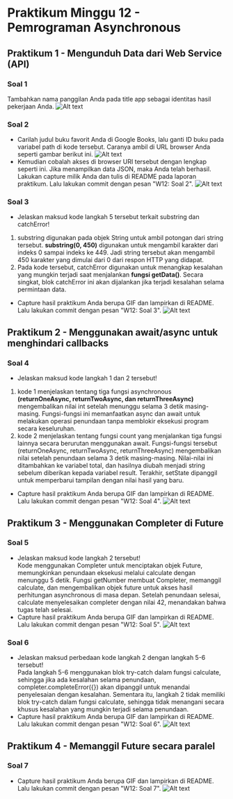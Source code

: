 # Praktikum Minggu 12 - Pemrograman Asynchronous
## Praktikum 1 - Mengunduh Data dari Web Service (API)
### Soal 1
Tambahkan nama panggilan Anda pada title app sebagai identitas hasil pekerjaan Anda.
![Alt text](docs/soal1.png)
### Soal 2
- Carilah judul buku favorit Anda di Google Books, lalu ganti ID buku pada variabel path di kode tersebut. Caranya ambil di URL browser Anda seperti gambar berikut ini.
![Alt text](docs/soal2.png)
- Kemudian cobalah akses di browser URI tersebut dengan lengkap seperti ini. Jika menampilkan data JSON, maka Anda telah berhasil. Lakukan capture milik Anda dan tulis di README pada laporan praktikum. Lalu lakukan commit dengan pesan "W12: Soal 2".
![Alt text](docs/soal2.2.png)
### Soal 3
- Jelaskan maksud kode langkah 5 tersebut terkait substring dan catchError! <br>
1. substring digunakan pada objek String untuk ambil potongan dari string tersebut. **substring(0, 450)** digunakan untuk mengambil karakter dari indeks 0 sampai indeks ke 449. Jadi string tersebut akan mengambil 450 karakter yang dimulai dari 0 dari respon HTTP yang didapat.
2. Pada kode tersebut, catchError digunakan untuk menangkap kesalahan yang mungkin terjadi saat menjalankan **fungsi getData()**. Secara singkat, blok catchError ini akan dijalankan jika terjadi kesalahan selama permintaan data.
- Capture hasil praktikum Anda berupa GIF dan lampirkan di README. Lalu lakukan commit dengan pesan "W12: Soal 3".
![Alt text](docs/soal3.gif)
## Praktikum 2 - Menggunakan await/async untuk menghindari callbacks
### Soal 4
- Jelaskan maksud kode langkah 1 dan 2 tersebut! <br>
1. kode 1 menjelaskan tentang tiga fungsi asynchronous **(returnOneAsync, returnTwoAsync, dan returnThreeAsync)** mengembalikan nilai int setelah menunggu selama 3 detik masing-masing. Fungsi-fungsi ini memanfaatkan async dan await untuk melakukan operasi penundaan tanpa memblokir eksekusi program secara keseluruhan.
2. kode 2 menjelaskan tentang fungsi count yang menjalankan tiga fungsi lainnya secara berurutan menggunakan await. Fungsi-fungsi tersebut (returnOneAsync, returnTwoAsync, returnThreeAsync) mengembalikan nilai setelah penundaan selama 3 detik masing-masing. Nilai-nilai ini ditambahkan ke variabel total, dan hasilnya diubah menjadi string sebelum diberikan kepada variabel result. Terakhir, setState dipanggil untuk memperbarui tampilan dengan nilai hasil yang baru.
- Capture hasil praktikum Anda berupa GIF dan lampirkan di README. Lalu lakukan commit dengan pesan "W12: Soal 4".
![Alt text](docs/soal4.gif)
## Praktikum 3 - Menggunakan Completer di Future
### Soal 5
- Jelaskan maksud kode langkah 2 tersebut! <br>
Kode menggunakan Completer untuk menciptakan objek Future, memungkinkan penundaan eksekusi melalui calculate dengan menunggu 5 detik. Fungsi getNumber membuat Completer<int>, memanggil calculate, dan mengembalikan objek future untuk akses hasil perhitungan asynchronous di masa depan. Setelah penundaan selesai, calculate menyelesaikan completer dengan nilai 42, menandakan bahwa tugas telah selesai.
- Capture hasil praktikum Anda berupa GIF dan lampirkan di README. Lalu lakukan commit dengan pesan "W12: Soal 5".
![Alt text](docs/soal5.gif)
### Soal 6
- Jelaskan maksud perbedaan kode langkah 2 dengan langkah 5-6 tersebut! <br>
Pada langkah 5-6 menggunakan blok try-catch dalam fungsi calculate, sehingga jika ada kesalahan selama penundaan, completer.completeError({}) akan dipanggil untuk menandai penyelesaian dengan kesalahan.
Sementara itu, langkah 2 tidak memiliki blok try-catch dalam fungsi calculate, sehingga tidak menangani secara khusus kesalahan yang mungkin terjadi selama penundaan.
- Capture hasil praktikum Anda berupa GIF dan lampirkan di README. Lalu lakukan commit dengan pesan "W12: Soal 6".
![Alt text](docs/soal6.gif)
## Praktikum 4 - Memanggil Future secara paralel
### Soal 7
- Capture hasil praktikum Anda berupa GIF dan lampirkan di README. Lalu lakukan commit dengan pesan "W12: Soal 7".
![Alt text](docs/soal7.gif)